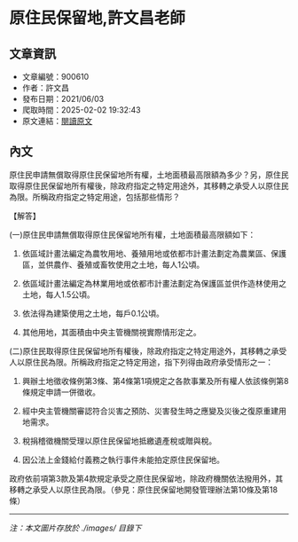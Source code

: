 # 原住民保留地,許文昌老師

## 文章資訊
- 文章編號：900610
- 作者：許文昌
- 發布日期：2021/06/03
- 爬取時間：2025-02-02 19:32:43
- 原文連結：[閱讀原文](https://real-estate.get.com.tw/Columns/detail.aspx?no=900610)

## 內文
原住民申請無償取得原住民保留地所有權，土地面積最高限額為多少？另，原住民取得原住民保留地所有權後，除政府指定之特定用途外，其移轉之承受人以原住民為限。所稱政府指定之特定用途，包括那些情形？

【解答】

(一)原住民申請無償取得原住民保留地所有權，土地面積最高限額如下：

1. 依區域計畫法編定為農牧用地、養殖用地或依都市計畫法劃定為農業區、保護區，並供農作、養殖或畜牧使用之土地，每人1公頃。

2. 依區域計畫法編定為林業用地或依都市計畫法劃定為保護區並供作造林使用之土地，每人1.5公頃。

3. 依法得為建築使用之土地，每戶0.1公頃。

4. 其他用地，其面積由中央主管機關視實際情形定之。

(二)原住民取得原住民保留地所有權後，除政府指定之特定用途外，其移轉之承受人以原住民為限。所稱政府指定之特定用途，指下列得由政府承受情形之一：

1. 興辦土地徵收條例第3條、第4條第1項規定之各款事業及所有權人依該條例第8條規定申請一併徵收。

2. 經中央主管機關審認符合災害之預防、災害發生時之應變及災後之復原重建用地需求。

3. 稅捐稽徵機關受理以原住民保留地抵繳遺產稅或贈與稅。

4. 因公法上金錢給付義務之執行事件未能拍定原住民保留地。

政府依前項第3款及第4款規定承受之原住民保留地，除政府機關依法撥用外，其移轉之承受人以原住民為限。（參見：原住民保留地開發管理辦法第10條及第18條）

---
*注：本文圖片存放於 ./images/ 目錄下*
